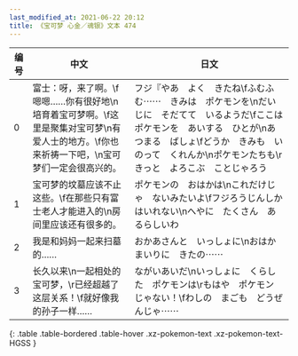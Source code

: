 ```yaml
---
last_modified_at: 2021-06-22 20:12
title: 《宝可梦 心金／魂银》文本 474
---
```

| 编号 | 中文 | 日文 |
| ---- | ---- | ---- |
| 0 | 富士：呀，来了啊。\f嗯嗯……你有很好地\n培育着宝可梦啊。\f这里是聚集对宝可梦\n有爱人士的地方。\f你也来祈祷一下吧，\n宝可梦们一定会很高兴的。 | フジ『やあ　よく　きたね\fふむふむ⋯⋯　きみは　ポケモンを\nだいじに　そだてて　いるようだ\fここは　ポケモンを　あいする　ひとが\nあつまる　ばしょ\fどうか　きみも　いのって　くれんか\nポケモンたちも\rきっと　よろこぶ　ことじゃろう |
| 1 | 宝可梦的坟墓应该不止这些。\f在那些只有富士老人才能进入的\n房间里应该还有很多的。 | ポケモンの　おはかは\nこれだけじゃ　ないみたいよ\fフジろうじんしか　はいれない\nへやに　たくさん　あるらしいわ |
| 2 | 我是和妈妈一起来扫墓的…… | おかあさんと　いっしょに\nおはかまいりに　きたの⋯⋯ |
| 3 | 长久以来\n一起相处的宝可梦，\r已经超越了这层关系！\f就好像我的孙子一样…… | ながいあいだ\nいっしょに　くらした　ポケモンは\rもはや　ポケモン　じゃない！\fわしの　まごも　どうぜんじゃ⋯⋯ |
{: .table .table-bordered .table-hover .xz-pokemon-text .xz-pokemon-text-HGSS }